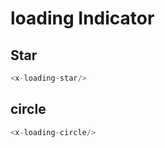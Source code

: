 # loading Indicator

## Star
```php
<x-loading-star/>
```

## circle
```php
<x-loading-circle/>
```
